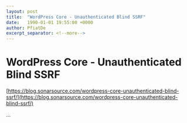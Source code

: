 ```yaml
---
layout: post
title:  "WordPress Core - Unauthenticated Blind SSRF"
date:   1990-01-01 19:55:00 +0000
author: PfiatDe
excerpt_separator: <!--more-->
---
```


# WordPress Core - Unauthenticated Blind SSRF
[https://blog.sonarsource.com/wordpress-core-unauthenticated-blind-ssrf/](https://blog.sonarsource.com/wordpress-core-unauthenticated-blind-ssrf/)

...
<!--more-->
